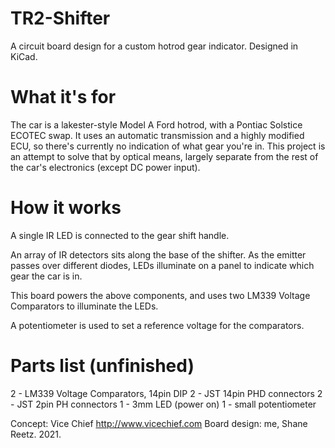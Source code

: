 # TR2-Shifter
A circuit board design for a custom hotrod gear indicator. Designed in KiCad.

# What it's for
The car is a lakester-style Model A Ford hotrod, with a Pontiac Solstice ECOTEC swap. It uses an automatic transmission and a highly modified ECU, so there's currently no indication of what gear you're in. This project is an attempt to solve that by optical means, largely separate from the rest of the car's electronics (except DC power input).

# How it works
A single IR LED is connected to the gear shift handle.

An array of IR detectors sits along the base of the shifter. As the emitter passes over different diodes, LEDs illuminate on a panel to indicate which gear the car is in.

This board powers the above components, and uses two LM339 Voltage Comparators to illuminate the LEDs.

A potentiometer is used to set a reference voltage for the comparators.

# Parts list (unfinished)
2 - LM339 Voltage Comparators, 14pin DIP
2 - JST 14pin PHD connectors
2 - JST 2pin PH connectors
1 - 3mm LED (power on)
1 - small potentiometer

Concept: Vice Chief http://www.vicechief.com
Board design: me, Shane Reetz. 2021.

